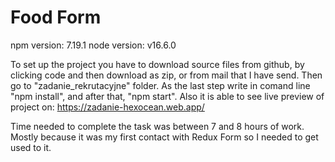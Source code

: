 <h1>Food Form</h1>

npm version: 7.19.1
node version: v16.6.0

To set up the project you have to download source files from github, by clicking code and then download as zip, or from mail that I have send. Then go to "zadanie_rekrutacyjne" folder. As the last step write in comand line "npm install", and after that, "npm start".
Also it is able to see live preview of project on: <a href="https://zadanie-hexocean.web.app/">https://zadanie-hexocean.web.app/</a>

Time needed to complete the task was between 7 and 8 hours of work. Mostly because it was my first contact with Redux Form so I needed to get used to it. 
